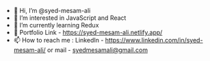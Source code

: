 - 👋 Hi, I’m @syed-mesam-ali
- 👀 I’m interested in JavaScript and React
- 🌱 I’m currently learning Redux
- 👤 Portfolio Link - https://syed-mesam-ali.netlify.app/
- 📫 How to reach me : LinkedIn - https://www.linkedin.com/in/syed-mesam-ali/ or mail - syedmesamali@gmail.com

<!---
syed-mesam-ali/syed-mesam-ali is a ✨ special ✨ repository because its `README.md` (this file) appears on your GitHub profile.
You can click the Preview link to take a look at your changes.
--->
